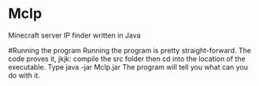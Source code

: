 # McIp
Minecraft server IP finder written in Java


#Running the program
Running the program is pretty straight-forward. The code proves it, jkjk: compile the src folder then cd into the location of the executable. Type java -jar McIp.jar
The program will tell you what can you do with it.
